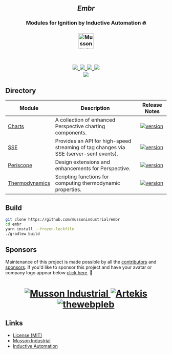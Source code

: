 <h2 align="center"><i>Embr</i></h2>
<h3 align="center">Modules for Ignition by Inductive Automation 🔥</h3>
<h3 align="center">
  <a href="https://mussonindustrial.com">
    <picture>
      <source height="48" media="(prefers-color-scheme: dark)" srcset="https://cdn.mussonindustrial.com/files/public/images/logoWhite.svg">
      <img height="48" alt="Musson Industrial" src="https://cdn.mussonindustrial.com/files/public/images/logo.svg">
    </picture>
  </a>
</h3>
<h1 align="center">
  <a href="https://github.com/mussonindustrial/embr/actions/workflows/build.yml">
    <img src="https://img.shields.io/github/actions/workflow/status/mussonindustrial/embr/build.yml?branch=8.3%2Fmain&logo=github&label=Build">
  </a>
  <a href="http://kotlinlang.org">
    <img src="https://img.shields.io/badge/kotlin-2.1.21-blue.svg?logo=kotlin">
  </a>
  <a href="https://inductiveautomation.com/">
    <img src="https://img.shields.io/badge/Ignition-8.3.0&#8211beta-rebeccapurple.svg">
  </a>
  <a href="https://github.com/mussonindustrial/embr/blob/main/LICENSE">
    <img src="https://img.shields.io/badge/License-MIT-yellow.svg">
  </a>
  <br>
  <a href="https://docs.mussonindustrial.com/">
    <img src="https://img.shields.io/badge/Documentation-docs.mussonindustrial.com-white.svg?logo=docusaurus&style=for-the-badge">
  </a>
</h1>

## Directory

<div align="center">
  
| Module                                     | Description                                                                           | Release Notes                                                                                                                                                                                                |
|--------------------------------------------|---------------------------------------------------------------------------------------|--------------------------------------------------------------------------------------------------------------------------------------------------------------------------------------------------------------|
| [Charts](modules/charts/README.md)         | A collection of enhanced Perspective charting components.                             | [![version](https://img.shields.io/github/package-json/v/mussonindustrial/embr/8.3%2Fmain?filename=modules%2Fcharts%2Fpackage.json&style=for-the-badge&label=version)](modules/charts/CHANGELOG.md)          |
| [SSE](modules/sse/README.md)               | Provides an API for high-speed streaming of tag changes via SSE (server-sent events). | [![version](https://img.shields.io/github/package-json/v/mussonindustrial/embr/8.3%2Fmain?filename=modules%2Fsse%2Fpackage.json&style=for-the-badge&label=version)](modules/sse/CHANGELOG.md)                |
| [Periscope](modules/periscope/README.md)   | Design extensions and enhancements for Perspective.                                   | [![version](https://img.shields.io/github/package-json/v/mussonindustrial/embr/8.3%2Fmain?filename=modules%2Fperiscope%2Fpackage.json&style=for-the-badge&label=version)](modules/event-stream/CHANGELOG.md) |
| [Thermodynamics](modules/thermo/README.md) | Scripting functions for computing thermodynamic properties.                           | [![version](https://img.shields.io/github/package-json/v/mussonindustrial/embr/8.3%2Fmain?filename=modules%2Fthermo%2Fpackage.json&style=for-the-badge&label=version)](modules/thermo/CHANGELOG.md)          |

</div>


## Build

```sh
git clone https://github.com/mussonindustrial/embr
cd embr
yarn install --frozen-lockfile
./gradlew build
```

## Sponsors

Maintenance of this project is made possible by all the [contributors] and [sponsors].
If you'd like to sponsor this project and have your avatar or company logo appear below [click here](https://github.com/sponsors/mussonindustrial). 💖

<h1 align="center">
  <a href="https://mussonindustrial.com/">
    <img src="https://avatars.githubusercontent.com/u/84413538?s=100" alt="Musson Industrial" />
  </a>
  <a href="https://artekis.io/">
    <img src="https://avatars.githubusercontent.com/u/89804242?s=100" alt="Artekis" />
  </a>
  <a href="https://github.com/thewebpleb/">
    <img src="https://avatars.githubusercontent.com/u/86393727?s=100" alt="thewebpleb" />
  </a>
</h1>

## Links

- [License (MIT)](LICENSE)
- [Musson Industrial](https://mussonindustrial.com/)
- [Inductive Automation](https://inductiveautomation.com/)

[embr]: https://github.com/mussonindustrial/embr
[contributors]: https://github.com/mussonindustrial/embr/graphs/contributors
[sponsors]: https://github.com/sponsors/mussonindustrial
[chartjs]: https://www.chartjs.org/
